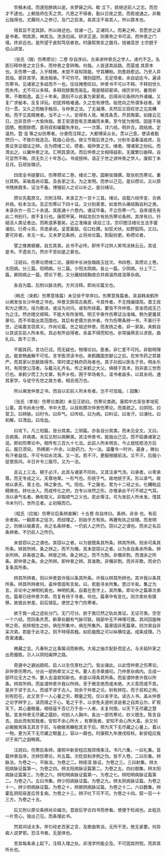 <!-- { "loadSidebar": true } -->
　　奈槁未成。而遂抱肺病以逝。余梦寐之间。欷 泣下。欲继述前人之志。而恐才不逮也。上赖隐师在天之灵。凡思之不得者。勤以日夜之思。而若或通之。非敢云独得也。尤藉同人之参订。及门之启发。易其注不易其人。所以敦本也。

　　得其旨不泥其辞。所以继述也。信诸一己。正诸同人。而寿之梓。吾愿世之读是书者。明其原。神其治。洗涤旧闻。研求正道。则黄帝之书可读。而仲景之门墙。终非远也。是所望于直知笃信者欤。时康熙癸亥之腊月。钱塘高世 士宗题于侣山讲堂。

　　〔张氏（璐）伤寒缵论〕二卷 存自序曰。古来讲仲景氏之学人。递代不乏。名医衍释仲景之文日多。而仲景之意转晦。何哉。人皆逐其歧路。而莫或 其原本也。夫伤寒一道。入乎精微。未尝不易知简能。守其糟粕。则愈趋愈远。乃至人异其指。家异其学。淆讹相承。不可穷尽。理则固然。无足怪者。余自幼迄今。遍读伤寒书。见诸家之多歧而不一也。往往掩卷叹曰。仲景书不可以不释。不释则世久而失传。尤不可以多释。多释则辞繁而易乱。用是精研密谛。绵历岁时。暑雨祈寒。不敢暇逸。盖三十年来。靡刻不以此事为萦萦焉。后得尚论条辨内外诸编。又复广求秘本。反复详玩。初犹捍格难通。久之忽有燎悟。始觉向之所谓多歧者。渐归一贯。又久之而触手触目。与仲景之法。了无凝滞。夫然后又窃叹世之见其糟粕。而不见其精微者。当不止一人。安得有人焉。晰其条贯。开其晦蒙。如拨云见日。岂非吾侪一大愉快哉。昔王安道尝有志类编而未果。至今犹为惋惜。因是不揣固陋。勉图排缵。首将叔和编纂失序处。一一次第。详六经。明并合。疏结痞。定温热。暨 湿 等之似伤寒者。分隶而注释之。大都博采众长。贯以己意。使读者豁然归一。不致尔我迭见。眩煌心目也。继又节取后贤之作。分别冬温春温疫疠。及类证夹证细证之辨。合为缵绪二论。缵者。祖仲景之文。绪者。理诸家之纷纭。而清出之。以翼仲景之法。汇明其源流。而后仲景之文相得益彰。无庸繁衍曲释。自可显然不晦。庶无负三十年苦心。书成授梓。请正于世之讲仲景之学人。康熙丁未旦月。石顽张璐识。

　　四库全书提要曰。伤寒缵论二卷。绪论二卷。国朝张璐撰。取张机伤寒论。重分其例。采喻昌尚论篇。及各家之注。为之发明。而参以己见。是曰缵论。又以原书残帙既多。证治不备。博搜前人之论以补之。是曰绪论。

　　缵论先载原文。次附注释。末录正方一百十三首。绪论。自载六经传变、合病并病。标本治法。及正伤寒以下四十证。又分别表里。如发热头痛结胸自利之类。末录杂方一百二十余道。其医通十六卷内。诸证毕备。不立伤寒一门。自序谓先有此二书别行。故不复衍也。康熙甲寅。林起龙刻方有执伤寒论条辨。其序有曰。钤槌活人类证者出。而斯道茅塞矣。近之准绳金 续焰三注。宗印图注绪论五法手援诸刻。衍奇斗异。吊诡承讹。呈意簧鼓。任口杜撰。如狂犬吠。如野狐鸣。又曰。更可异者。本无一长。又未梦见条辨。止将尚论篇。割裂纷更。称缵论者。

　　譬之推粪蜣螂。自忘其臭。此书不必传。即传不过供人笑骂涂抹云云。其诋 是书。不遗余力。然亦不至如是之甚也。

　　汪琥曰。伤寒论缵绪二论。康熙中长洲张璐路玉铨次。书四卷。其缵论上卷。太阳病。分三篇。阳明病。分二篇。少阳太阴病。各止一篇。少阴病。分上下二篇。厥阴病止一篇。缵论下卷。又分藏结结胸痞合并病温热痉湿等杂病。

　　各自为篇。后附以脉法例。方共注释。即尚论篇文也。

　　〔韩氏（来鹤）伤寒意珠篇〕未见徐干学序曰。伤寒意珠篇者。吴县韩来鹤所以阐发张长沙仲景之书也。仲景文辞简古奥质。今其传者。不无残编错简。晋王叔和为之撰次。括为歌诗。或设为对问。或有所续着。要皆不外仲景。至金而成无己为之注。然亦随文顺释。不能大有所发明。明王宇泰作伤寒证治准绳。稍为更置其章句。而不卒能出其范围也。其后有老儒方执中者。作为伤寒条辨一书，不甚行于世。近喻嘉言窃其义。作尚论篇。世之祖述仲景。而发扬之者。非一家矣。来鹤自以其说实前人所未有。其必有所自得者。余盖不得而知也。余常操两言以求医。曲礼曰。医不三世。

　　不服其药。言功已试。而无疑也。物理论曰。医者。非仁爱不可托。非聪明理达。能宣畅曲解不可任。言学医须读书也。来鹤魏国忠献公之后。在宋市药之禁甚严。而其家以忠献故得市。常时谓之韩府药局者也。其子孙因以医名于世。明永乐时。有院使公茂者。与戴元礼齐名。传之来鹤之大父。俱精于其术。则非直三世而已也。来鹤少而工为文章。有声乡校。困于举场者久。读书者益多。以其余闲。通其家学。与徒守先世之故方者。相去倍万也。

　　所以阐发仲景之书。而自以实前人所未有者。岂不可信哉。（ 园集）

　　〔张氏（孝培）伤寒论类疏〕未见汪琥曰。伤寒论类疏。康熙中古吴张孝培宪公着。其书尚未分卷。书中大意。以叔和撰次仲景伤寒论。而类疏之。曰阴阳。曰营卫。曰辨脉。曰时令。曰异气。曰传经。曰为病。曰料证。曰发汗。曰涌吐。曰和解。曰清血。曰攻血。

　　曰攻下。凡三阳篇。皆分其类。三阴篇。亦各自分其类。而未见全文。又曰。合病类。并病类。末后又附以病解类。其注仲景书。能独出己见。而不蹈袭诸家之说。即如伤寒论中。相传有三百九十七法。此前人所未明言。今止就桂枝汤方后云。服已须臾。 热稀粥一升余。以助药力。为一法。温覆令一时许。遍身 。微似有汗者益佳。不可令如水流漓。又一法。若不汗。更服根据前法。又不汗。后服小促使其间。半日许令三服尽。又为一法。

　　且云上三法。期于必汗。此其与诸家不同处。又其注承气汤。曰承者。以卑承尊。而无专成之义。天尊地卑。一形气也。形统于气。故地统于天。形以承气。故地以承天。胃土也。坤之象也。气。阳也。干之属也。胃为十二经之长。化糟粕运精微也。转吐出入。而成传化之府。岂专以块然之形。亦惟承此干行不顺之气耳。汤以承气名者。确有取义。非取顺气之义也。若此等注。可为发前人所未发。惜其书未刊行。世所见者。止初稿而已。

　　〔程氏（应旄）伤寒论后条辨直解〕十五卷 存自序曰。条辨。非余 也。有前余者矣。一翻原本之铨次。而综理之。则始乎方有执。再踵有执之综理。而发明之。则继以喻嘉言。余之名条辨者。一仍前人之所仍。窃以之之谓也。而余之名后条辨者。不仍前人之所仍。

　　未尝窃以之之谓也。其窃以之者。以为彼既条其所条。辨其所辨。则余可条其所条。辨其所辨。条之辨之。而不为僭。其未尝窃以之者。以为余自条余所条。辨余所辨。非条彼之条。辨彼之辨。条之辨之。而不为剽。非僭非剽。而谓余之所条。即仲景之条。余之所辨。即仲景之辨。其谁欺。非僭非剽。而并非欺。而余仍复条其所条。

　　辨其所辨者。则以仲景尝许我以条其所条。许我以辨其所辨也。其许我以条其所条。辨其所辨者何。盖仲景固有言矣。曰。若能寻余所集。思过半矣。集之为言。非论中之神明机奥也。神明机奥。自着在思字上。其所集。即论中之篇章次弟也。篇章已经仲景次弟。而复有待于寻者。何也。篇章中有变化。则次弟处有揲移。故彼此参差。前后错乱。使世之专门伤寒者。

　　欲于我一成之迹处分门。无门可分。欲于我已然之轨处类证。无证可类。空空一个六经。而同条共贯。断章处翻有气脉可联。隔部中无不神理可接。其间回旋映带之奇。宛转相生之妙。俱在所集中。俱在所集外。篇章固非死篇章。则次弟自非呆次弟。若能于此寻之。则不特得其粗。如玑璇图之可以纵横往返。成条成理。乃奇寓诸庸。

　　微藏之显。凡春秋之比事属词而断例。大易之抽爻配卦而定占。与夫韬钤家之出奇握胜。示人以阴阳阖押之路。

　　奇遁中之避凶趋旺。启人以生伤景杜之门。皆出诸此。以此悟仲景之伤寒论。非仲景伤寒内。分出一部拘牵文义之书。要人去寻章摘句。乃仲景杂病内。合成一部环应无方之书。要人去温故知新也。余是以得条其所条。而妄谓仲景许我以所条。辨其所辨。而妄谓仲景许我以所辨。至于微言绝而或未绝。大义乖而或不乖。是非于谬于古人。而或不谬于古人。则余于仲景之论。别有辨在。而于叔和之例。别有贬在。此又苦于一人心量之穷。眼量之短。仅以省字法。读古人书。盖从仲景之论字辨字上。读而得之于心。笔之于手。以求免夫道听涂说者之自弃云尔。旷观天下。其心量眼量。相倍蓰千百亿万于余一人者。夫复何限。以天下无尽藏之慧智。宣发仲景无尽藏之蕴妙。何妨人人胸中。各出一部伤寒论。妙义既生。陈言自去。自此而有知我者。安知不余心所大 。有罪我者。安知不余心所大喜。余又何必敝敝焉珠玉其言于前。与敝敝焉糠秕其言于后。预为天下无尽藏之心量上。着以一物。更为天下无尽藏之眼量上。容以一屑也。时康熙九年庚戌桂秋。新安程应旄识于吴门之遐畅斋。

　　汪琥曰。伤寒后条辨。康熙中新安程应旄郊倩条注。书凡六集，一曰礼集。首载仲景自序。次辨伤寒论。共五篇。次贬叔和序例之伪。皆不入卷。二曰乐集。辨脉法。为卷之一。平脉法。为卷之二。辨痉湿 脉证。为卷之三。三曰射集。辨太阳病脉证篇第一。为卷之四。辨太阳病脉证篇第二。为卷之五。四曰御集。辨太阳病脉证篇第三。为卷之六。辨阳明病脉证篇第一。为卷之七。辨阳明病脉证篇第二。为卷之八。五曰书集。辨少阳病脉证篇。为卷之九。辨太阴病脉证篇。为卷之十一。辨少阴病脉证篇。为卷之十。辨厥阴病脉证篇。为卷之十二。六曰数集。辨霍乱阴阳易差后劳复病。为卷之十三。辨汗吐下可不可。为卷之十四。叙一百一十三方。为卷之十五。

　　后又附以原论条辨尚论编次。意欲后学合四书而参看。使便于检阅也。此程氏一片苦心。独出己见。而条理此书。

　　然其间话太多。举引经史百家之言，及歌曲笑谈。无所不至。绝无紧要。何异痴人说梦邪。恐注书者。无是体也。

　　至其每条承上起下。注释入理之处。非浅学所能企及。不可因其所短。而弃其所长也。

